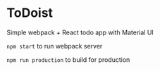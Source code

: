 # ToDoist
Simple webpack + React todo app with Material UI

`npm start` to run webpack server

`npm run production` to build for production
